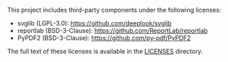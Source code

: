 This project includes third-party components under the following licenses:

- svglib (LGPL-3.0): https://github.com/deeplook/svglib  
- reportlab (BSD-3-Clause): https://github.com/ReportLab/reportlab  
- PyPDF2 (BSD-3-Clause): https://github.com/py-pdf/PyPDF2  

The full text of these licenses is available in the [LICENSES](LICENSES/) directory.  
